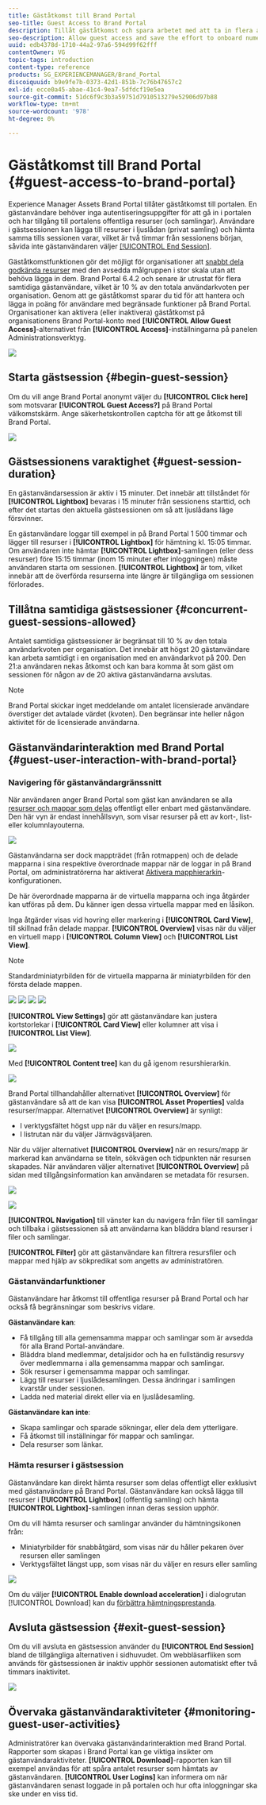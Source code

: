 ```yaml
---
title: Gäståtkomst till Brand Portal
seo-title: Guest Access to Brand Portal
description: Tillåt gäståtkomst och spara arbetet med att ta in flera användare utan autentisering.
seo-description: Allow guest access and save the effort to onboard numerous users without authentication.
uuid: edb4378d-1710-44a2-97a6-594d99f62fff
contentOwner: VG
topic-tags: introduction
content-type: reference
products: SG_EXPERIENCEMANAGER/Brand_Portal
discoiquuid: b9e9fe7b-0373-42d1-851b-7c76b47657c2
exl-id: ecce0a45-abae-41c4-9ea7-5dfdcf19e5ea
source-git-commit: 51dc6f9c3b3a59751d7910513279e52906d97b88
workflow-type: tm+mt
source-wordcount: '978'
ht-degree: 0%

---
```


# Gäståtkomst till Brand Portal {#guest-access-to-brand-portal}

Experience Manager Assets Brand Portal tillåter gäståtkomst till portalen. En gästanvändare behöver inga autentiseringsuppgifter för att gå in i portalen och har tillgång till portalens offentliga resurser (och samlingar). Användare i gästsessionen kan lägga till resurser i ljuslådan (privat samling) och hämta samma tills sessionen varar, vilket är två timmar från sessionens början, såvida inte gästanvändaren väljer [[!UICONTROL End Session]](#exit-guest-session).

Gäståtkomstfunktionen gör det möjligt för organisationer att [snabbt dela godkända resurser](../using/brand-portal-sharing-folders.md#how-to-share-folders) med den avsedda målgruppen i stor skala utan att behöva lägga in dem. Brand Portal 6.4.2 och senare är utrustat för flera samtidiga gästanvändare, vilket är 10 % av den totala användarkvoten per organisation. Genom att ge gäståtkomst sparar du tid för att hantera och lägga in poäng för användare med begränsade funktioner på Brand Portal.\
Organisationer kan aktivera (eller inaktivera) gäståtkomst på organisationens Brand Portal-konto med **[!UICONTROL Allow Guest Access]**-alternativet från **[!UICONTROL Access]**-inställningarna på panelen Administrationsverktyg.

<!--
Comment Type: annotation
Last Modified By: mgulati
Last Modified Date: 2018-08-17T10:42:59.879-0400
Removed the first para: "AEM Assets Brand Portal allows public users to enter the portal anonymously and have restricted access to the allowed public resources as guests. Organization users with guest role need not seek access and authentication from administrators."
-->

![](assets/enable-guest-access.png)

## Starta gästsession {#begin-guest-session}

Om du vill ange Brand Portal anonymt väljer du **[!UICONTROL Click here]** som motsvarar **[!UICONTROL Guest Access?]** på Brand Portal välkomstskärm. Ange säkerhetskontrollen captcha för att ge åtkomst till Brand Portal.

![](assets/bp-login-screen.png)

## Gästsessionens varaktighet {#guest-session-duration}


En gästanvändarsession är aktiv i 15 minuter.
Det innebär att tillståndet för **[!UICONTROL Lightbox]** bevaras i 15 minuter från sessionens starttid, och efter det startas den aktuella gästsessionen om så att ljuslådans läge försvinner.

En gästanvändare loggar till exempel in på Brand Portal 1 500 timmar och lägger till resurser i **[!UICONTROL Lightbox]** för hämtning kl. 15:05 timmar. Om användaren inte hämtar **[!UICONTROL Lightbox]**-samlingen (eller dess resurser) före 15:15 timmar (inom 15 minuter efter inloggningen) måste användaren starta om sessionen. **[!UICONTROL Lightbox]** är tom, vilket innebär att de överförda resurserna inte längre är tillgängliga om sessionen förlorades.

## Tillåtna samtidiga gästsessioner {#concurrent-guest-sessions-allowed}

Antalet samtidiga gästsessioner är begränsat till 10 % av den totala användarkvoten per organisation. Det innebär att högst 20 gästanvändare kan arbeta samtidigt i en organisation med en användarkvot på 200. Den 21:a användaren nekas åtkomst och kan bara komma åt som gäst om sessionen för någon av de 20 aktiva gästanvändarna avslutas.

>[!NOTE]
>
>Brand Portal skickar inget meddelande om antalet licensierade användare överstiger det avtalade värdet (kvoten). Den begränsar inte heller någon aktivitet för de licensierade användarna.

## Gästanvändarinteraktion med Brand Portal {#guest-user-interaction-with-brand-portal}

### Navigering för gästanvändargränssnitt

När användaren anger Brand Portal som gäst kan användaren se alla [resurser och mappar som delas](../using/brand-portal-sharing-folders.md#sharefolders) offentligt eller enbart med gästanvändare. Den här vyn är endast innehållsvyn, som visar resurser på ett av kort-, list- eller kolumnlayouterna.

![](assets/disabled-folder-hierarchy1.png)

Gästanvändarna ser dock mappträdet (från rotmappen) och de delade mapparna i sina respektive överordnade mappar när de loggar in på Brand Portal, om administratörerna har aktiverat [Aktivera mapphierarkin](../using/brand-portal-general-configuration.md#main-pars-header-1621071021)-konfigurationen.

De här överordnade mapparna är de virtuella mapparna och inga åtgärder kan utföras på dem. Du känner igen dessa virtuella mappar med en låsikon.

Inga åtgärder visas vid hovring eller markering i **[!UICONTROL Card View]**, till skillnad från delade mappar. **[!UICONTROL Overview]** visas när du väljer en virtuell mapp i  **[!UICONTROL Column View]** och  **[!UICONTROL List View]**.

>[!NOTE]
>
>Standardminiatyrbilden för de virtuella mapparna är miniatyrbilden för den första delade mappen.

![](assets/enabled-hierarchy1.png) ![](assets/hierarchy1-nonadmin.png) ![](assets/hierarchy-nonadmin.png) ![](assets/hierarchy2-nonadmin.png)

**[!UICONTROL View Settings]** gör att gästanvändare kan justera kortstorlekar i  **[!UICONTROL Card View]** eller kolumner att visa i  **[!UICONTROL List View]**.

![](assets/nav-guest-user.png)

Med **[!UICONTROL Content tree]** kan du gå igenom resurshierarkin.

![](assets/guest-login-ui.png)

Brand Portal tillhandahåller alternativet **[!UICONTROL Overview]** för gästanvändare så att de kan visa **[!UICONTROL Asset Properties]** valda resurser/mappar. Alternativet **[!UICONTROL Overview]** är synligt:

* I verktygsfältet högst upp när du väljer en resurs/mapp.
* I listrutan när du väljer Järnvägsväljaren.

När du väljer alternativet **[!UICONTROL Overview]** när en resurs/mapp är markerad kan användarna se titeln, sökvägen och tidpunkten när resursen skapades. När användaren väljer alternativet **[!UICONTROL Overview]** på sidan med tillgångsinformation kan användaren se metadata för resursen.

![](assets/overview-option-1.png)

![](assets/overview-rail-selector-1.png)

**[!UICONTROL Navigation]** till vänster kan du navigera från filer till samlingar och tillbaka i gästsessionen så att användarna kan bläddra bland resurser i filer och samlingar.

**[!UICONTROL Filter]** gör att gästanvändare kan filtrera resursfiler och mappar med hjälp av sökpredikat som angetts av administratören.

### Gästanvändarfunktioner

Gästanvändare har åtkomst till offentliga resurser på Brand Portal och har också få begränsningar som beskrivs vidare.

**Gästanvändare kan**:

* Få tillgång till alla gemensamma mappar och samlingar som är avsedda för alla Brand Portal-användare.
* Bläddra bland medlemmar, detaljsidor och ha en fullständig resursvy över medlemmarna i alla gemensamma mappar och samlingar.
* Sök resurser i gemensamma mappar och samlingar.
* Lägg till resurser i ljuslådesamlingen. Dessa ändringar i samlingen kvarstår under sessionen.
* Ladda ned material direkt eller via en ljuslådesamling.

**Gästanvändare kan inte**:

* Skapa samlingar och sparade sökningar, eller dela dem ytterligare.
* Få åtkomst till inställningar för mappar och samlingar.
* Dela resurser som länkar.

### Hämta resurser i gästsession

Gästanvändare kan direkt hämta resurser som delas offentligt eller exklusivt med gästanvändare på Brand Portal. Gästanvändare kan också lägga till resurser i **[!UICONTROL Lightbox]** (offentlig samling) och hämta **[!UICONTROL Lightbox]**-samlingen innan deras session upphör.

Om du vill hämta resurser och samlingar använder du hämtningsikonen från:

* Miniatyrbilder för snabbåtgärd, som visas när du håller pekaren över resursen eller samlingen
* Verktygsfältet längst upp, som visas när du väljer en resurs eller samling

![](assets/download-on-guest.png)

Om du väljer **[!UICONTROL Enable download acceleration]** i dialogrutan [!UICONTROL Download] kan du [förbättra hämtningsprestanda](../using/accelerated-download.md).

## Avsluta gästsession {#exit-guest-session}

Om du vill avsluta en gästsession använder du **[!UICONTROL End Session]** bland de tillgängliga alternativen i sidhuvudet. Om webbläsarfliken som används för gästsessionen är inaktiv upphör sessionen automatiskt efter två timmars inaktivitet.

![](assets/end-guest-session.png)

## Övervaka gästanvändaraktiviteter {#monitoring-guest-user-activities}

Administratörer kan övervaka gästanvändarinteraktion med Brand Portal. Rapporter som skapas i Brand Portal kan ge viktiga insikter om gästanvändaraktiviteter. **[!UICONTROL Download]**-rapporten kan till exempel användas för att spåra antalet resurser som hämtats av gästanvändaren. **[!UICONTROL User Logins]** kan informera om när gästanvändaren senast loggade in på portalen och hur ofta inloggningar ska ske under en viss tid.
